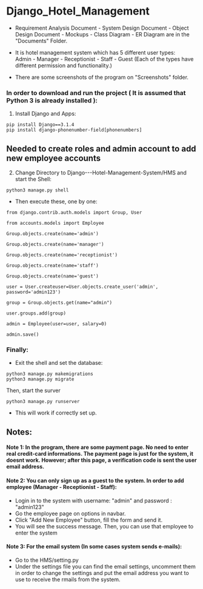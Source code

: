 # Django_Hotel_Management
* Requirement Analysis Document - System Design Document - Object Design Document - Mockups - Class Diagram - ER Diagram are in the "Documents" Folder.

* It is hotel management system which has 5 different user types: <br>
Admin - Manager - Receptionist - Staff - Guest  (Each of the types have different permission and functionality.) 

* There are some screenshots of the program on "Screenshots" folder.

### In order to download and run the project ( It is assumed that Python 3 is already installed ):
1. Install Django and Apps:
```shell
pip install Django==3.1.4
pip install django-phonenumber-field[phonenumbers]
```
## Needed to create roles and admin account to add new employee accounts
2. Change Directory to Django---Hotel-Management-System/HMS and start the Shell:
```shell
python3 manage.py shell
```
* Then execute these, one by one:
```shell
from django.contrib.auth.models import Group, User
```

```shell
from accounts.models import Employee
```

```shell
Group.objects.create(name='admin')
```

```shell
Group.objects.create(name='manager')
```

```shell
Group.objects.create(name='receptionist')
```

```shell
Group.objects.create(name='staff')
```

```shell
Group.objects.create(name='guest')
```

```shell
user = User.createuser=User.objects.create_user('admin', password='admin123')
```

```shell
group = Group.objects.get(name="admin")
```

```shell
user.groups.add(group)
```

```shell
admin = Employee(user=user, salary=0)
```

```shell
admin.save()
```

### Finally:
* Exit the shell and set the database: 
```shell
python3 manage.py makemigrations
python3 manage.py migrate
```
Then, start the surver
```shell
python3 manage.py runserver
```
* This will work if correctly set up.

## Notes:
#### Note 1: In the program, there are some payment page. No need to enter real credit-card informations. The payment page is just for the system, it doesnt work. However; after this page, a verification code is sent the user email address.


#### Note 2: You can only sign up as a guest to the system. In order to add employee (Manager - Receptionist - Staff): 
* Login in to the system with username: "admin" and password : "admin123"
* Go the employee page on options in navbar.
* Click "Add New Employee" button, fill the form and send it.
* You will see the success message. Then, you can use that employee to enter the system 


#### Note 3: For the email system (In some cases system sends e-mails):
* Go to the HMS/setting.py
* Under the settings file you can find the email settings, uncomment them in order to change the settings and put the email address you want to use to receive the rmails from the system.
